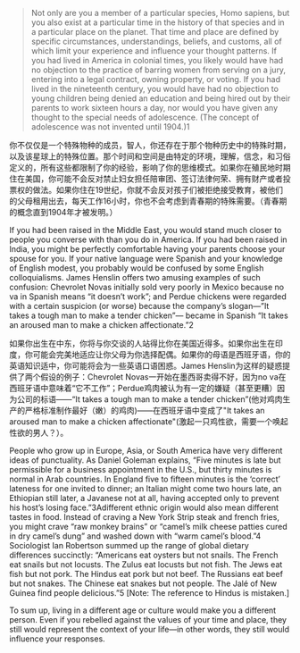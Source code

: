 > Not only are you a member of a particular species, Homo sapiens, but you also exist at a particular time in the history of that  species and in a particular place on the planet. That time and place are defined by specific circumstances, understandings,  beliefs, and customs, all of which limit your experience and influence your thought patterns. If you had lived in America in  colonial times, you likely would have had no objection to the practice of barring women from serving on a jury, entering into a  legal contract, owning property, or voting. If you had lived in the nineteenth century, you would have had no objection to young  children being denied an education and being hired out by their parents to work sixteen hours a day, nor would you have given  any thought to the special needs of adolescence. \(The concept of adolescence was not invented until 1904.\)1

你不仅仅是一个特殊物种的成员，智人，你还存在于那个物种历史中的特殊时期，以及该星球上的特殊位置。那个时间和空间是由特定的环境，理解，信念，和习俗定义的，所有这些都限制了你的经验，影响了你的思维模式。如果你在殖民地时期住在美国，你可能不会反对禁止妇女担任陪审团、签订法律何荣、拥有财产或者投票权的做法。如果你住在19世纪，你就不会反对孩子们被拒绝接受教育，被他们的父母租用出去，每天工作16小时，你也不会考虑到青春期的特殊需要。（青春期的概念直到1904年才被发明。）

If you had been raised in the Middle East, you would stand much closer to people you converse with than you do in America. If  you had been raised in India, you might be perfectly comfortable having your parents choose your spouse for you. If your  native language were Spanish and your knowledge of English modest, you probably would be confused by some English  colloquialisms. James Henslin offers two amusing examples of such confusion: Chevrolet Novas initially sold very poorly in Mexico because no va in Spanish means “it doesn’t work”; and Perdue chickens were regarded with a certain suspicion \(or  worse\) because the company’s slogan—”It takes a tough man to make a tender chicken”— became in Spanish “It takes an  aroused man to make a chicken affectionate.”2

如果你出生在中东，你将与你交谈的人站得比你在美国近得多。如果你出生在印度，你可能会完美地适应让你父母为你选择配偶。如果你的母语是西班牙语，你的英语知识适中，你可能将会为一些英语口语困惑。James Henslin为这样的疑惑提供了两个假设的例子：Chevrolet Novas一开始在墨西哥卖得不好，因为no va在西班牙语中意味着“它不工作”；Perdue鸡肉被认为有一定的嫌疑（甚至更糟）因为公司的标语——“It takes a tough man to make a tender chicken”\(他对鸡肉生产的严格标准制作最好（嫩）的鸡肉\)——在西班牙语中变成了"It takes an aroused man to make a chicken affectionate"\(激起一只鸡性欲，需要一个唤起性欲的男人？）。

People who grow up in Europe, Asia, or South America have very different ideas of punctuality. As Daniel Goleman explains,  “Five minutes is late but permissible for a business appointment in the U.S., but thirty minutes is normal in Arab countries. In  England five to fifteen minutes is the ‘correct’ lateness for one invited to dinner; an Italian might come two hours late, an  Ethiopian still later, a Javanese not at all, having accepted only to prevent his host’s losing face.”3Adifferent ethnic origin would  also mean different tastes in food. Instead of craving a New York Strip steak and french fries, you might crave “raw monkey brains” or “camel’s milk cheese patties cured in dry camel’s dung” and washed down with “warm camel’s blood.”4 Sociologist  Ian Robertson summed up the range of global dietary differences succinctly: “Americans eat oysters but not snails. The French  eat snails but not locusts. The Zulus eat locusts but not fish. The Jews eat fish but not pork. The Hindus eat pork but not beef.  The Russians eat beef but not snakes. The Chinese eat snakes but not people. The Jalé of New Guinea find people delicious.”5 \[Note: The reference to Hindus is mistaken.\]



To sum up, living in a different age or culture would make you a different person. Even if you rebelled against the values of  your time and place, they still would represent the context of your life—in other words, they still would influence your  responses.



